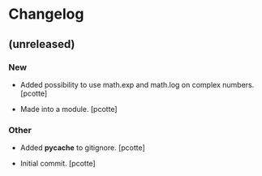 # Changelog

## (unreleased)

### New


* Added possibility to use math.exp and math.log on complex numbers.
[pcotte]


* Made into a module. [pcotte]

### Other


* Added __pycache__ to gitignore. [pcotte]


* Initial commit. [pcotte]
